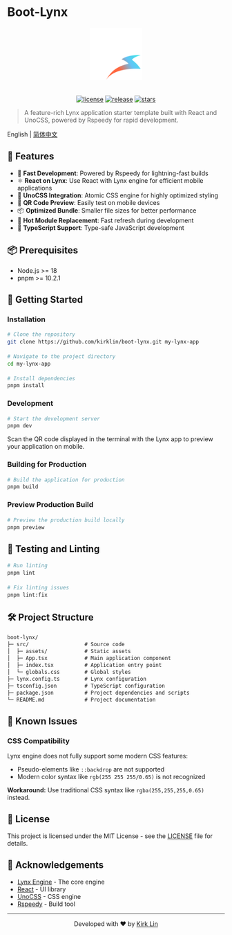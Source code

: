 # Boot-Lynx

<p align="center">
  <img src="https://github.com/kirklin/boot-lynx/raw/master/src/assets/lynx-logo.png" alt="Boot-Lynx Logo" width="120" height="120" style="margin-bottom: 20px" />
</p>

<p align="center">
  <a href="https://github.com/kirklin/boot-lynx/blob/main/LICENSE"><img src="https://img.shields.io/github/license/kirklin/boot-lynx" alt="license"></a>
  <a href="https://github.com/kirklin/boot-lynx/releases"><img src="https://img.shields.io/github/v/release/kirklin/boot-lynx" alt="release"></a>
  <a href="https://github.com/kirklin/boot-lynx"><img src="https://img.shields.io/github/stars/kirklin/boot-lynx?style=social" alt="stars"></a>
</p>

> A feature-rich Lynx application starter template built with React and UnoCSS, powered by Rspeedy for rapid development.

English | [简体中文](./README.zh-CN.md)

## 🌟 Features

- 🚀 **Fast Development**: Powered by Rspeedy for lightning-fast builds
- ⚛️ **React on Lynx**: Use React with Lynx engine for efficient mobile applications
- 🎨 **UnoCSS Integration**: Atomic CSS engine for highly optimized styling
- 📱 **QR Code Preview**: Easily test on mobile devices
- 📦 **Optimized Bundle**: Smaller file sizes for better performance
- 🔄 **Hot Module Replacement**: Fast refresh during development
- 🧩 **TypeScript Support**: Type-safe JavaScript development

## 📦 Prerequisites

- Node.js >= 18
- pnpm >= 10.2.1

## 🚀 Getting Started

### Installation

```bash
# Clone the repository
git clone https://github.com/kirklin/boot-lynx.git my-lynx-app

# Navigate to the project directory
cd my-lynx-app

# Install dependencies
pnpm install
```

### Development

```bash
# Start the development server
pnpm dev
```

Scan the QR code displayed in the terminal with the Lynx app to preview your application on mobile.

### Building for Production

```bash
# Build the application for production
pnpm build
```

### Preview Production Build

```bash
# Preview the production build locally
pnpm preview
```

## 🧪 Testing and Linting

```bash
# Run linting
pnpm lint

# Fix linting issues
pnpm lint:fix
```

## 🛠️ Project Structure

```
boot-lynx/
├─ src/                  # Source code
│  ├─ assets/            # Static assets
│  ├─ App.tsx            # Main application component
│  ├─ index.tsx          # Application entry point
│  └─ globals.css        # Global styles
├─ lynx.config.ts        # Lynx configuration
├─ tsconfig.json         # TypeScript configuration
├─ package.json          # Project dependencies and scripts
└─ README.md             # Project documentation
```

## 🚧 Known Issues

### CSS Compatibility

Lynx engine does not fully support some modern CSS features:

- Pseudo-elements like `::backdrop` are not supported
- Modern color syntax like `rgb(255 255 255/0.65)` is not recognized

**Workaround:** Use traditional CSS syntax like `rgba(255,255,255,0.65)` instead.

## 📄 License

This project is licensed under the MIT License - see the [LICENSE](LICENSE) file for details.

## 🙏 Acknowledgements

- [Lynx Engine](https://lynxjs.org/zh/index.html) - The core engine
- [React](https://reactjs.org/) - UI library
- [UnoCSS](https://github.com/unocss/unocss) - CSS engine
- [Rspeedy](https://github.com/web-infra-dev/rspack) - Build tool

---

<p align="center">Developed with ❤️ by <a href="https://github.com/kirklin">Kirk Lin</a></p>
